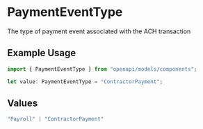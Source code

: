 # PaymentEventType

The type of payment event associated with the ACH transaction

## Example Usage

```typescript
import { PaymentEventType } from "openapi/models/components";

let value: PaymentEventType = "ContractorPayment";
```

## Values

```typescript
"Payroll" | "ContractorPayment"
```